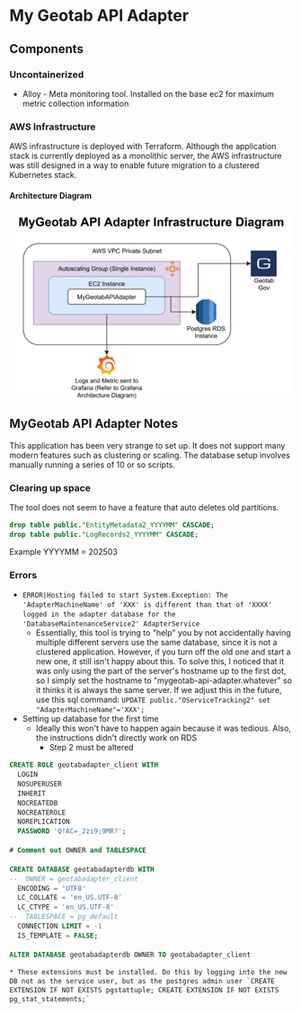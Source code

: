 # My Geotab API Adapter

## Components

### Uncontainerized

* Alloy - Meta monitoring tool. Installed on the base ec2 for maximum metric collection information

### AWS Infrastructure

AWS infrastructure is deployed with Terraform. Although the application stack is currently deployed as a monolithic server, the AWS infrastructure was still designed in a way to enable future migration to a clustered Kubernetes stack.

#### Architecture Diagram

![architecture diagram](docs/arch_diagram.svg)

## MyGeotab API Adapter Notes

This application has been very strange to set up. It does not support many modern features such as clustering or scaling. The database setup involves manually running a series of 10 or so scripts.

### Clearing up space

The tool does not seem to have a feature that auto deletes old partitions.

```sql
drop table public."EntityMetadata2_YYYYMM" CASCADE;
drop table public."LogRecords2_YYYYMM" CASCADE;
```

Example YYYYMM = 202503

### Errors

* `ERROR|Hosting failed to start System.Exception: The 'AdapterMachineName' of 'XXX' is different than that of 'XXXX' logged in the adapter database for the 'DatabaseMaintenanceService2' AdapterService`
  * Essentially, this tool is trying to "help" you by not accidentally having multiple different servers use the same database, since it is not a clustered application. However, if you turn off the old one and start a new one, it still isn't happy about this. To solve  this, I noticed that it was only using the part of the server's hostname up to the first dot, so I simply set the hostname to "mygeotab-api-adapter.whatever" so it thinks it is always the same server. If we adjust this in the future, use this sql command: `UPDATE public."OServiceTracking2" set "AdapterMachineName"='XXX';`
* Setting up database for the first time
  * Ideally this won't have to happen again because it was tedious. Also, the instructions didn't directly work on RDS
    * Step 2 must be altered

```sql
CREATE ROLE geotabadapter_client WITH
  LOGIN
  NOSUPERUSER
  INHERIT
  NOCREATEDB
  NOCREATEROLE
  NOREPLICATION
  PASSWORD 'Q!AC=_2zi9;9MR?';

# Comment out OWNER and TABLESPACE

CREATE DATABASE geotabadapterdb WITH
--  OWNER = geotabadapter_client
  ENCODING = 'UTF8'
  LC_COLLATE = 'en_US.UTF-8'
  LC_CTYPE = 'en_US.UTF-8'
--  TABLESPACE = pg_default
  CONNECTION LIMIT = -1
  IS_TEMPLATE = FALSE;

ALTER DATABASE geotabadapterdb OWNER TO geotabadapter_client

```

    * These extensions must be installed. Do this by logging into the new DB not as the service user, but as the postgres admin user `CREATE EXTENSION IF NOT EXISTS pgstattuple; CREATE EXTENSION IF NOT EXISTS pg_stat_statements;`
